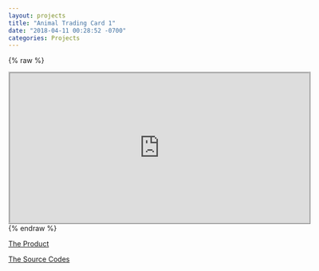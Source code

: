 ```yaml
---
layout: projects
title: "Animal Trading Card 1"
date: "2018-04-11 00:28:52 -0700"
categories: Projects
---
```


{% raw %}
<iframe marginwidth="0" marginheight="0" width="600" height="300" style="border: 3px ridge #cccccc;text-align:center" src="https://curious-yu.github.io/GoogleFrontEnd-Phase1-AnimalCardProject/"></iframe>
{% endraw %}

[The Product](https://curious-yu.github.io/GoogleFrontEnd-Phase1-AnimalCardProject/)

[The Source Codes](https://github.com/Curious-Yu/GoogleFrontEnd-Phase1-AnimalCardProject)
